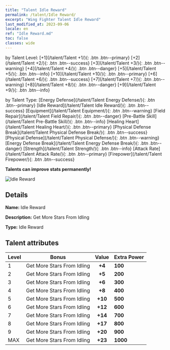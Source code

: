 ```yaml
---
title: "Talent Idle Reward"
permalink: /talent/Idle Reward/
excerpt: "Wing Fighter Talent Idle Reward"
last_modified_at: 2023-09-06
locale: en
ref: "Idle Reward.md"
toc: false
classes: wide
---
```




  by Talent Level:  [+1](/talent/Talent +1/){: .btn .btn--primary}   [+2](/talent/Talent +2/){: .btn .btn--success}   [+3](/talent/Talent +3/){: .btn .btn--warning}   [+4](/talent/Talent +4/){: .btn .btn--danger}   [+5](/talent/Talent +5/){: .btn .btn--info}   [+10](/talent/Talent +10/){: .btn .btn--primary}   [+6](/talent/Talent +6/){: .btn .btn--success}   [+7](/talent/Talent +7/){: .btn .btn--warning}   [+8](/talent/Talent +8/){: .btn .btn--danger}   [+9](/talent/Talent +9/){: .btn .btn--info} 

  by Talent Type:  [Energy Defense](/talent/Talent Energy Defense/){: .btn .btn--primary}   [Idle Reward](/talent/Talent Idle Reward/){: .btn .btn--success}   [Equipment](/talent/Talent Equipment/){: .btn .btn--warning}   [Field Repair](/talent/Talent Field Repair/){: .btn .btn--danger}   [Pre-Battle Skill](/talent/Talent Pre-Battle Skill/){: .btn .btn--info}   [Healing Heart](/talent/Talent Healing Heart/){: .btn .btn--primary}   [Physical Defense Break](/talent/Talent Physical Defense Break/){: .btn .btn--success}   [Physical Defense](/talent/Talent Physical Defense/){: .btn .btn--warning}   [Energy Defense Break](/talent/Talent Energy Defense Break/){: .btn .btn--danger}   [Strength](/talent/Talent Strength/){: .btn .btn--info}   [Attack Rate](/talent/Talent Attack Rate/){: .btn .btn--primary}   [Firepower](/talent/Talent Firepower/){: .btn .btn--success} 

  **Talents can improve stats permanently!**

 ![Idle Reward](/images/talent/Talent_6.png)

## Details

 **Name:** Idle Reward 

 **Description:** Get More Stars From Idling 

 **Type:** Idle Reward 

## Talent attributes

  |  Level |     Bonus     |   Value   | Extra Power |
  |:-------|:-------------:|:---------:|:---------|
  | 1  | Get More Stars From Idling  | **+4**  | **100** |
  | 2  | Get More Stars From Idling  | **+5**  | **200** |
  | 3  | Get More Stars From Idling  | **+6**  | **300** |
  | 4  | Get More Stars From Idling  | **+8**  | **400** |
  | 5  | Get More Stars From Idling  | **+10**  | **500** |
  | 6  | Get More Stars From Idling  | **+12**  | **600** |
  | 7  | Get More Stars From Idling  | **+14**  | **700** |
  | 8  | Get More Stars From Idling  | **+17**  | **800** |
  | 9  | Get More Stars From Idling  | **+20**  | **900** |
  | MAX  | Get More Stars From Idling  | **+23**  | **1000** |

